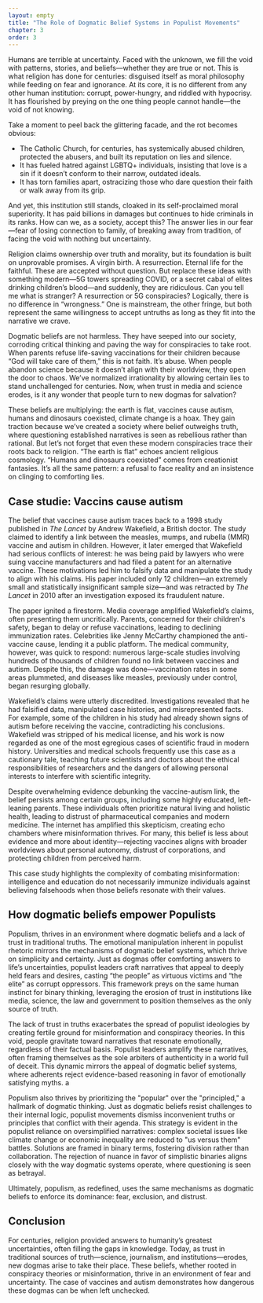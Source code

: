 ```yaml
---
layout: empty
title: "The Role of Dogmatic Belief Systems in Populist Movements"
chapter: 3
order: 3
---
```


Humans are terrible at uncertainty. Faced with the unknown, we fill the void with patterns, stories, and beliefs—whether they are true or not. This is what religion has done for centuries: disguised itself as moral philosophy while feeding on fear and ignorance. At its core, it is no different from any other human institution: corrupt, power-hungry, and riddled with hypocrisy. It has flourished by preying on the one thing people cannot handle—the void of not knowing.

Take a moment to peel back the glittering facade, and the rot becomes obvious:
- The Catholic Church, for centuries, has systemically abused children, protected the abusers, and built its reputation on lies and silence.
- It has fueled hatred against LGBTQ+ individuals, insisting that love is a sin if it doesn’t conform to their narrow, outdated ideals.
- It has torn families apart, ostracizing those who dare question their faith or walk away from its grip.

And yet, this institution still stands, cloaked in its self-proclaimed moral superiority. It has paid billions in damages but continues to hide criminals in its ranks. How can we, as a society, accept this? The answer lies in our fear—fear of losing connection to family, of breaking away from tradition, of facing the void with nothing but uncertainty.

Religion claims ownership over truth and morality, but its foundation is built on unprovable promises. A virgin birth. A resurrection. Eternal life for the faithful. These are accepted without question. But replace these ideas with something modern—5G towers spreading COVID, or a secret cabal of elites drinking children’s blood—and suddenly, they are ridiculous. Can you tell me what is stranger? A resurrection or 5G conspiracies? Logically, there is no difference in “wrongness.” One is mainstream, the other fringe, but both represent the same willingness to accept untruths as long as they fit into the narrative we crave.

Dogmatic beliefs are not harmless. They have seeped into our society, corroding critical thinking and paving the way for conspiracies to take root. When parents refuse life-saving vaccinations for their children because “God will take care of them,” this is not faith. It’s abuse. When people abandon science because it doesn’t align with their worldview, they open the door to chaos. We’ve normalized irrationality by allowing certain lies to stand unchallenged for centuries. Now, when trust in media and science erodes, is it any wonder that people turn to new dogmas for salvation?

These beliefs are multiplying: the earth is flat, vaccines cause autism, humans and dinosaurs coexisted, climate change is a hoax. They gain traction because we’ve created a society where belief outweighs truth, where questioning established narratives is seen as rebellious rather than rational. But let’s not forget that even these modern conspiracies trace their roots back to religion. “The earth is flat” echoes ancient religious cosmology. “Humans and dinosaurs coexisted” comes from creationist fantasies. It’s all the same pattern: a refusal to face reality and an insistence on clinging to comforting lies.

## Case studie: Vaccins cause autism

The belief that vaccines cause autism traces back to a 1998 study published in *The Lancet* by Andrew Wakefield, a British doctor. The study claimed to identify a link between the measles, mumps, and rubella (MMR) vaccine and autism in children. However, it later emerged that Wakefield had serious conflicts of interest: he was being paid by lawyers who were suing vaccine manufacturers and had filed a patent for an alternative vaccine. These motivations led him to falsify data and manipulate the study to align with his claims. His paper included only 12 children—an extremely small and statistically insignificant sample size—and was retracted by *The Lancet* in 2010 after an investigation exposed its fraudulent nature.

The paper ignited a firestorm. Media coverage amplified Wakefield’s claims, often presenting them uncritically. Parents, concerned for their children's safety, began to delay or refuse vaccinations, leading to declining immunization rates. Celebrities like Jenny McCarthy championed the anti-vaccine cause, lending it a public platform. The medical community, however, was quick to respond: numerous large-scale studies involving hundreds of thousands of children found no link between vaccines and autism. Despite this, the damage was done—vaccination rates in some areas plummeted, and diseases like measles, previously under control, began resurging globally.

Wakefield’s claims were utterly discredited. Investigations revealed that he had falsified data, manipulated case histories, and misrepresented facts. For example, some of the children in his study had already shown signs of autism before receiving the vaccine, contradicting his conclusions. Wakefield was stripped of his medical license, and his work is now regarded as one of the most egregious cases of scientific fraud in modern history. Universities and medical schools frequently use this case as a cautionary tale, teaching future scientists and doctors about the ethical responsibilities of researchers and the dangers of allowing personal interests to interfere with scientific integrity.

Despite overwhelming evidence debunking the vaccine-autism link, the belief persists among certain groups, including some highly educated, left-leaning parents. These individuals often prioritize natural living and holistic health, leading to distrust of pharmaceutical companies and modern medicine. The internet has amplified this skepticism, creating echo chambers where misinformation thrives. For many, this belief is less about evidence and more about identity—rejecting vaccines aligns with broader worldviews about personal autonomy, distrust of corporations, and protecting children from perceived harm. 

This case study highlights the complexity of combating misinformation: intelligence and education do not necessarily immunize individuals against believing falsehoods when those beliefs resonate with their values.

## How dogmatic beliefs empower Populists

Populism, thrives in an environment where dogmatic beliefs and a lack of trust in traditional truths. The emotional manipulation inherent in populist rhetoric mirrors the mechanisms of dogmatic belief systems, which thrive on simplicity and certainty. Just as dogmas offer comforting answers to life’s uncertainties, populist leaders craft narratives that appeal to deeply held fears and desires, casting “the people” as virtuous victims and “the elite” as corrupt oppressors. This framework preys on the same human instinct for binary thinking, leveraging the erosion of trust in institutions like media, science, the law and government to position themselves as the only source of truth.

The lack of trust in truths exacerbates the spread of populist ideologies by creating fertile ground for misinformation and conspiracy theories. In this void, people gravitate toward narratives that resonate emotionally, regardless of their factual basis. Populist leaders amplify these narratives, often framing themselves as the sole arbiters of authenticity in a world full of deceit. This dynamic mirrors the appeal of dogmatic belief systems, where adherents reject evidence-based reasoning in favor of emotionally satisfying myths. a

Populism also thrives by prioritizing the "popular" over the "principled," a hallmark of dogmatic thinking. Just as dogmatic beliefs resist challenges to their internal logic, populist movements dismiss inconvenient truths or principles that conflict with their agenda. This strategy is evident in the populist reliance on oversimplified narratives: complex societal issues like climate change or economic inequality are reduced to "us versus them" battles. Solutions are framed in binary terms, fostering division rather than collaboration. The rejection of nuance in favor of simplistic binaries aligns closely with the way dogmatic systems operate, where questioning is seen as betrayal.

Ultimately, populism, as redefined, uses the same mechanisms as dogmatic beliefs to enforce its dominance: fear, exclusion, and distrust.

## Conclusion

For centuries, religion provided answers to humanity’s greatest uncertainties, often filling the gaps in knowledge. Today, as trust in traditional sources of truth—science, journalism, and institutions—erodes, new dogmas arise to take their place. These beliefs, whether rooted in conspiracy theories or misinformation, thrive in an environment of fear and uncertainty. The case of vaccines and autism demonstrates how dangerous these dogmas can be when left unchecked.